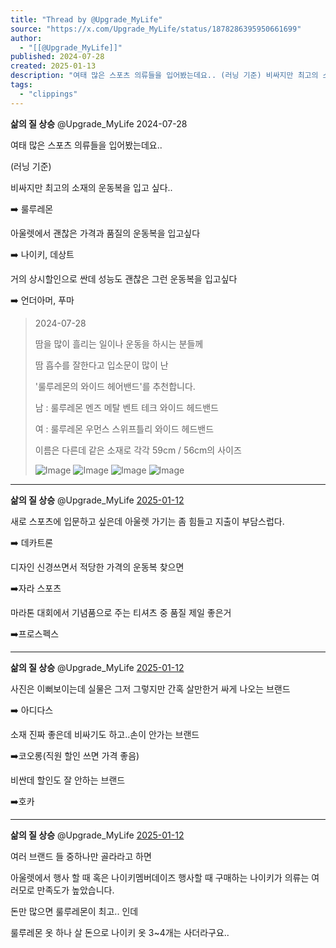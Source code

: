 ```yaml
---
title: "Thread by @Upgrade_MyLife"
source: "https://x.com/Upgrade_MyLife/status/1878286395950661699"
author:
  - "[[@Upgrade_MyLife]]"
published: 2024-07-28
created: 2025-01-13
description: "여태 많은 스포츠 의류들을 입어봤는데요.. (러닝 기준) 비싸지만 최고의 소재의 운동복을 입고 싶다.. 룰루레몬 아울렛에서 괜찮은 가격과 품질의 운동복을 입고싶다 나이키, 데상트 거의 상시할인으로 싼데 성능도 괜찮은 그런 운동복을 입고싶다"
tags:
  - "clippings"
---
```

**삶의 질 상승** @Upgrade\_MyLife 2024-07-28

여태 많은 스포츠 의류들을 입어봤는데요..

(러닝 기준)

비싸지만 최고의 소재의 운동복을 입고 싶다..

➡️ 룰루레몬

아울렛에서 괜찮은 가격과 품질의 운동복을 입고싶다

➡️ 나이키, 데상트

거의 상시할인으로 싼데 성능도 괜찮은 그런 운동복을 입고싶다

➡️ 언더아머, 푸마

> 2024-07-28
> 
> 땀을 많이 흘리는 일이나 운동을 하시는 분들께
> 
> 땀 흡수를 잘한다고 입소문이 많이 난
> 
> '룰루레몬의 와이드 헤어밴드'를 추천합니다.
> 
> 남 : 룰루레몬 멘즈 메탈 벤트 테크 와이드 헤드밴드
> 
> 여 : 룰루레몬 우먼스 스위프틀리 와이드 헤드밴드
> 
> 이름은 다른데 같은 소재로 각각 59cm / 56cm의 사이즈
> 
> ![Image](https://pbs.twimg.com/media/GTkTcEoaEAAgKWC?format=jpg&name=large) ![Image](https://pbs.twimg.com/media/GTkTjndbAAAII0n?format=jpg&name=large) ![Image](https://pbs.twimg.com/media/GTkUlM-bkAAlLrh?format=jpg&name=large) ![Image](https://pbs.twimg.com/media/GTkUoY0a8AEwcRK?format=png&name=large)

---

**삶의 질 상승** @Upgrade\_MyLife [2025-01-12](https://x.com/Upgrade_MyLife/status/1878286399478063267)

새로 스포츠에 입문하고 싶은데 아울렛 가기는 좀 힘들고 지출이 부담스럽다.

➡️ 데카트론

디자인 신경쓰면서 적당한 가격의 운동복 찾으면

➡️자라 스포츠

마라톤 대회에서 기념품으로 주는 티셔츠 중 품질 제일 좋은거

➡️프로스펙스

---

**삶의 질 상승** @Upgrade\_MyLife [2025-01-12](https://x.com/Upgrade_MyLife/status/1878286401911079347)

사진은 이뻐보이는데 실물은 그저 그렇지만 간혹 살만한거 싸게 나오는 브랜드

➡️ 아디다스

소재 진짜 좋은데 비싸기도 하고..손이 안가는 브랜드

➡️코오롱(직원 할인 쓰면 가격 좋음)

비싼데 할인도 잘 안하는 브랜드

➡️호카

---

**삶의 질 상승** @Upgrade\_MyLife [2025-01-12](https://x.com/Upgrade_MyLife/status/1878286404163150122)

여러 브랜드 들 중하나만 골라라고 하면

아울렛에서 행사 할 때 혹은 나이키멤버데이즈 행사할 때 구매하는 나이키가 의류는 여러모로 만족도가 높았습니다.

돈만 많으면 룰루레몬이 최고.. 인데

룰루레몬 옷 하나 살 돈으로 나이키 옷 3~4개는 사더라구요..